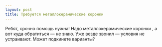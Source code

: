 ```yaml
---
layout: post 
title: Требуется металлокерамические коронки  
--- 
```

Ребят, срочно помощь нужна! Надо металлокерамические коронки , а вот куда обратиться — не знаю. Уже везде звонил — условия не устраивают. Может подкинете варианты?